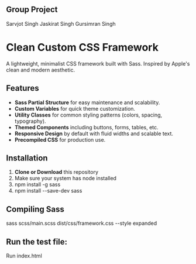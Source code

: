 ## Group Project
Sarvjot Singh
Jaskirat Singh
Gursimran Singh
# Clean Custom CSS Framework

A lightweight, minimalist CSS framework built with Sass. Inspired by Apple's clean and modern aesthetic.

## Features

- **Sass Partial Structure** for easy maintenance and scalability.
- **Custom Variables** for quick theme customization.
- **Utility Classes** for common styling patterns (colors, spacing, typography).
- **Themed Components** including buttons, forms, tables, etc.
- **Responsive Design** by default with fluid widths and scalable text.
- **Precompiled CSS** for production use.

## Installation

1. **Clone or Download** this repository
2. Make sure your system has node installed
3. npm install -g sass
4. npm install --save-dev sass

## Compiling Sass
sass scss/main.scss dist/css/framework.css --style expanded

## Run the test file:
Run index.html
